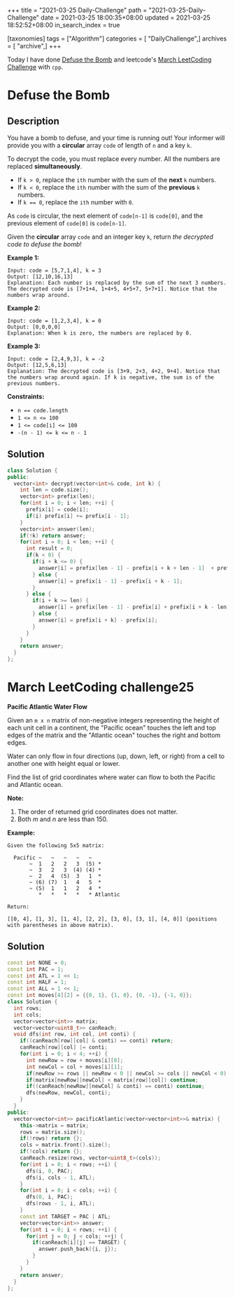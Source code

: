 +++
title = "2021-03-25 Daily-Challenge"
path = "2021-03-25-Daily-Challenge"
date = 2021-03-25 18:00:35+08:00
updated = 2021-03-25 18:52:52+08:00
in_search_index = true

[taxonomies]
tags = ["Algorithm"]
categories = [ "DailyChallenge",]
archives = [ "archive",]
+++

Today I have done [Defuse the Bomb](https://leetcode.com/problems/defuse-the-bomb/) and leetcode's [March LeetCoding Challenge](https://leetcode.com/explore/challenge/card/march-leetcoding-challenge-2021/591/week-4-march-22nd-march-28th/3684/) with `cpp`.

<!-- more -->

# Defuse the Bomb

## Description

You have a bomb to defuse, and your time is running out! Your informer will provide you with a **circular** array `code` of length of `n` and a key `k`.

To decrypt the code, you must replace every number. All the numbers are replaced **simultaneously**.

- If `k > 0`, replace the `ith` number with the sum of the **next** `k` numbers.
- If `k < 0`, replace the `ith` number with the sum of the **previous** `k` numbers.
- If `k == 0`, replace the `ith` number with `0`.

As `code` is circular, the next element of `code[n-1]` is `code[0]`, and the previous element of `code[0]` is `code[n-1]`.

Given the **circular** array `code` and an integer key `k`, return *the decrypted code to defuse the bomb*!

 

**Example 1:**

```
Input: code = [5,7,1,4], k = 3
Output: [12,10,16,13]
Explanation: Each number is replaced by the sum of the next 3 numbers. The decrypted code is [7+1+4, 1+4+5, 4+5+7, 5+7+1]. Notice that the numbers wrap around.
```

**Example 2:**

```
Input: code = [1,2,3,4], k = 0
Output: [0,0,0,0]
Explanation: When k is zero, the numbers are replaced by 0. 
```

**Example 3:**

```
Input: code = [2,4,9,3], k = -2
Output: [12,5,6,13]
Explanation: The decrypted code is [3+9, 2+3, 4+2, 9+4]. Notice that the numbers wrap around again. If k is negative, the sum is of the previous numbers.
```

 

**Constraints:**

- `n == code.length`
- `1 <= n <= 100`
- `1 <= code[i] <= 100`
- `-(n - 1) <= k <= n - 1`

## Solution

``` cpp
class Solution {
public:
  vector<int> decrypt(vector<int>& code, int k) {
    int len = code.size();
    vector<int> prefix(len);
    for(int i = 0; i < len; ++i) {
      prefix[i] = code[i];
      if(i) prefix[i] += prefix[i - 1];
    }
    vector<int> answer(len);
    if(!k) return answer;
    for(int i = 0; i < len; ++i) {
      int result = 0;
      if(k < 0) {
        if(i + k <= 0) {
          answer[i] = prefix[len - 1] - prefix[i + k + len - 1]  + prefix[i] - code[i];
        } else {
          answer[i] = prefix[i - 1] - prefix[i + k - 1];
        }
      } else {
        if(i + k >= len) {
          answer[i] = prefix[len - 1] - prefix[i] + prefix[i + k - len];
        } else {
          answer[i] = prefix[i + k] - prefix[i];
        }
      }
    }
    return answer;
  }
};
```

# March LeetCoding challenge25

**Pacific Atlantic Water Flow**

Given an `m x n` matrix of non-negative integers representing the height of each unit cell in a continent, the "Pacific ocean" touches the left and top edges of the matrix and the "Atlantic ocean" touches the right and bottom edges.

Water can only flow in four directions (up, down, left, or right) from a cell to another one with height equal or lower.

Find the list of grid coordinates where water can flow to both the Pacific and Atlantic ocean.

**Note:**

1. The order of returned grid coordinates does not matter.
2. Both *m* and *n* are less than 150.

 

**Example:**

```
Given the following 5x5 matrix:

  Pacific ~   ~   ~   ~   ~ 
       ~  1   2   2   3  (5) *
       ~  3   2   3  (4) (4) *
       ~  2   4  (5)  3   1  *
       ~ (6) (7)  1   4   5  *
       ~ (5)  1   1   2   4  *
          *   *   *   *   * Atlantic

Return:

[[0, 4], [1, 3], [1, 4], [2, 2], [3, 0], [3, 1], [4, 0]] (positions with parentheses in above matrix).
```

## Solution

``` cpp
const int NONE = 0;
const int PAC = 1;
const int ATL = 1 << 1;
const int HALF = 1;
const int ALL = 1 << 1;
const int moves[4][2] = {{0, 1}, {1, 0}, {0, -1}, {-1, 0}};
class Solution {
  int rows;
  int cols;
  vector<vector<int>> matrix;
  vector<vector<uint8_t>> canReach;
  void dfs(int row, int col, int conti) {
    if((canReach[row][col] & conti) == conti) return;
    canReach[row][col] |= conti;
    for(int i = 0; i < 4; ++i) {
      int newRow = row + moves[i][0];
      int newCol = col + moves[i][1];
      if(newRow >= rows || newRow < 0 || newCol >= cols || newCol < 0) continue;
      if(matrix[newRow][newCol] < matrix[row][col]) continue;
      if((canReach[newRow][newCol] & conti) == conti) continue;
      dfs(newRow, newCol, conti);
    }
  }
public:
  vector<vector<int>> pacificAtlantic(vector<vector<int>>& matrix) {
    this->matrix = matrix;
    rows = matrix.size();
    if(!rows) return {};
    cols = matrix.front().size();
    if(!cols) return {};
    canReach.resize(rows, vector<uint8_t>(cols));
    for(int i = 0; i < rows; ++i) {
      dfs(i, 0, PAC);
      dfs(i, cols - 1, ATL);
    }
    for(int i = 0; i < cols; ++i) {
      dfs(0, i, PAC);
      dfs(rows - 1, i, ATL);
    }
    const int TARGET = PAC | ATL;
    vector<vector<int>> answer;
    for(int i = 0; i < rows; ++i) {
      for(int j = 0; j < cols; ++j) {
        if(canReach[i][j] == TARGET) {
          answer.push_back({i, j});
        }
      }
    }
    return answer;
  }
};
```
